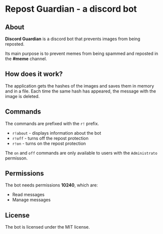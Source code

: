 # Repost Guardian - a discord bot

## About
**Discord Guardian** is a discord bot that prevents images from being reposted.

Its main purpose is to prevent memes from being spammed and reposted in the **#meme** channel.

## How does it work?
The application gets the hashes of the images and saves them in memory and in a file. Each time the same hash has appeared, the message with the image is deleted.

## Commands
The commands are prefixed with the `r!` prefix.
* `r!about` - displays information about the bot
* `r!off` - turns off the repost protection
* `r!on` - turns on the repost protection

The `on` and `off` commands are only available to users with the `Administrato` permisson.

## Permissions
The bot needs permissions **10240**, which are:
* Read messages
* Manage messages

## License
The bot is licensed under the MIT license.

